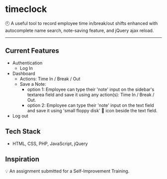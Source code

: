 # timeclock

🕙 A useful tool to record employee time in/break/out shifts enhanced with autocomplete name search, note-saving feature, and jQuery ajax reload.

<hr>

## Current Features
- Authentication
  - Log In
- Dashboard
  - Actions: Time In / Break / Out
  - Save a Note:
     - option 1: Employee can type their 'note' input on the sidebar's textarea field and save it using any action(s): Time In / Break / Out.
     - option 2: Employee can type their 'note' input on the text field and save it using 'small floppy disk' 💾 icon beside the text field.
- Log out

## Tech Stack
- HTML, CSS, PHP, JavaScript, jQuery
  
## Inspiration

  💡 An assignment submitted for a Self-Improvement Training.

#
